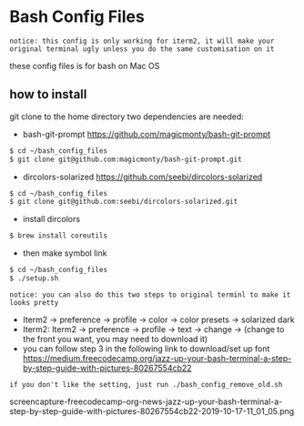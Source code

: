 # Bash Config Files

`notice: this config is only working for iterm2, it will make your original terminal ugly unless you do the same customisation on it`

these config files is for bash on Mac OS

## how to install
git clone to the home directory
two dependencies are needed:
- bash-git-prompt https://github.com/magicmonty/bash-git-prompt
```sh
$ cd ~/bash_config_files
$ git clone git@github.com:magicmonty/bash-git-prompt.git
```
- dircolors-solarized https://github.com/seebi/dircolors-solarized
```sh
$ cd ~/bash_config_files
$ git clone git@github.com:seebi/dircolors-solarized.git
````

- install dircolors
```sh
$ brew install coreutils
````

- then make symbol link
```sh
$ cd ~/bash_config_files
$ ./setup.sh
```

`notice: you can also do this two steps to original terminl to make it looks pretty`
- Iterm2 -> preference -> profile -> color -> color presets -> solarized dark
- Iterm2: Iterm2 -> preference -> profile -> text -> change -> (change to the front you want, you may need to download it)
- you can follow step 3 in the following link to download/set up font
https://medium.freecodecamp.org/jazz-up-your-bash-terminal-a-step-by-step-guide-with-pictures-80267554cb22


`if you don't like the setting, just run ./bash_config_remove_old.sh`

screencapture-freecodecamp-org-news-jazz-up-your-bash-terminal-a-step-by-step-guide-with-pictures-80267554cb22-2019-10-17-11_01_05.png
